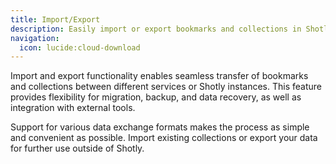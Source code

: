 ```yaml
---
title: Import/Export
description: Easily import or export bookmarks and collections in Shotly.
navigation:
  icon: lucide:cloud-download
---
```


Import and export functionality enables seamless transfer of bookmarks and collections between different services or Shotly instances. This feature provides flexibility for migration, backup, and data recovery, as well as integration with external tools.

Support for various data exchange formats makes the process as simple and convenient as possible. Import existing collections or export your data for further use outside of Shotly.
